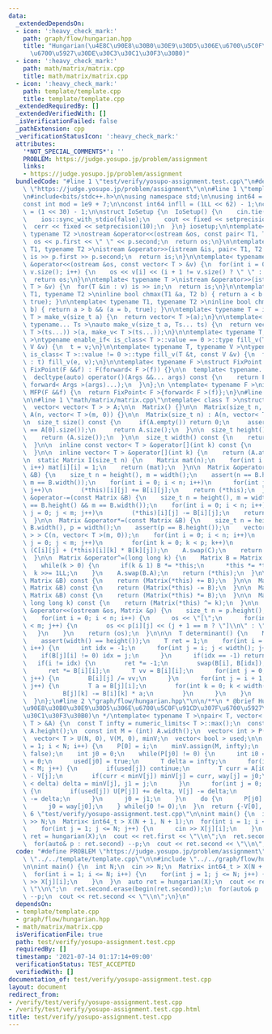 ```yaml
---
data:
  _extendedDependsOn:
  - icon: ':heavy_check_mark:'
    path: graph/flow/hungarian.hpp
    title: "Hungarian(\u4E8C\u90E8\u30B0\u30E9\u30D5\u306E\u6700\u5C0F\u91CD\u307F\
      \u6700\u5927\u30DE\u30C3\u30C1\u30F3\u30B0)"
  - icon: ':heavy_check_mark:'
    path: math/matrix/matrix.cpp
    title: math/matrix/matrix.cpp
  - icon: ':heavy_check_mark:'
    path: template/template.cpp
    title: template/template.cpp
  _extendedRequiredBy: []
  _extendedVerifiedWith: []
  _isVerificationFailed: false
  _pathExtension: cpp
  _verificationStatusIcon: ':heavy_check_mark:'
  attributes:
    '*NOT_SPECIAL_COMMENTS*': ''
    PROBLEM: https://judge.yosupo.jp/problem/assignment
    links:
    - https://judge.yosupo.jp/problem/assignment
  bundledCode: "#line 1 \"test/verify/yosupo-assignment.test.cpp\"\n#define PROBLEM\
    \ \"https://judge.yosupo.jp/problem/assignment\"\n\n#line 1 \"template/template.cpp\"\
    \n#include<bits/stdc++.h>\n\nusing namespace std;\n\nusing int64 = long long;\n\
    const int mod = 1e9 + 7;\n\nconst int64 infll = (1LL << 62) - 1;\nconst int inf\
    \ = (1 << 30) - 1;\n\nstruct IoSetup {\n  IoSetup() {\n    cin.tie(nullptr);\n\
    \    ios::sync_with_stdio(false);\n    cout << fixed << setprecision(10);\n  \
    \  cerr << fixed << setprecision(10);\n  }\n} iosetup;\n\ntemplate< typename T1,\
    \ typename T2 >\nostream &operator<<(ostream &os, const pair< T1, T2 >& p) {\n\
    \  os << p.first << \" \" << p.second;\n  return os;\n}\n\ntemplate< typename\
    \ T1, typename T2 >\nistream &operator>>(istream &is, pair< T1, T2 > &p) {\n \
    \ is >> p.first >> p.second;\n  return is;\n}\n\ntemplate< typename T >\nostream\
    \ &operator<<(ostream &os, const vector< T > &v) {\n  for(int i = 0; i < (int)\
    \ v.size(); i++) {\n    os << v[i] << (i + 1 != v.size() ? \" \" : \"\");\n  }\n\
    \  return os;\n}\n\ntemplate< typename T >\nistream &operator>>(istream &is, vector<\
    \ T > &v) {\n  for(T &in : v) is >> in;\n  return is;\n}\n\ntemplate< typename\
    \ T1, typename T2 >\ninline bool chmax(T1 &a, T2 b) { return a < b && (a = b,\
    \ true); }\n\ntemplate< typename T1, typename T2 >\ninline bool chmin(T1 &a, T2\
    \ b) { return a > b && (a = b, true); }\n\ntemplate< typename T = int64 >\nvector<\
    \ T > make_v(size_t a) {\n  return vector< T >(a);\n}\n\ntemplate< typename T,\
    \ typename... Ts >\nauto make_v(size_t a, Ts... ts) {\n  return vector< decltype(make_v<\
    \ T >(ts...)) >(a, make_v< T >(ts...));\n}\n\ntemplate< typename T, typename V\
    \ >\ntypename enable_if< is_class< T >::value == 0 >::type fill_v(T &t, const\
    \ V &v) {\n  t = v;\n}\n\ntemplate< typename T, typename V >\ntypename enable_if<\
    \ is_class< T >::value != 0 >::type fill_v(T &t, const V &v) {\n  for(auto &e\
    \ : t) fill_v(e, v);\n}\n\ntemplate< typename F >\nstruct FixPoint : F {\n  explicit\
    \ FixPoint(F &&f) : F(forward< F >(f)) {}\n\n  template< typename... Args >\n\
    \  decltype(auto) operator()(Args &&... args) const {\n    return F::operator()(*this,\
    \ forward< Args >(args)...);\n  }\n};\n \ntemplate< typename F >\ninline decltype(auto)\
    \ MFP(F &&f) {\n  return FixPoint< F >{forward< F >(f)};\n}\n#line 4 \"test/verify/yosupo-assignment.test.cpp\"\
    \n\n#line 1 \"math/matrix/matrix.cpp\"\ntemplate< class T >\nstruct Matrix {\n\
    \  vector< vector< T > > A;\n\n  Matrix() {}\n\n  Matrix(size_t n, size_t m) :\
    \ A(n, vector< T >(m, 0)) {}\n\n  Matrix(size_t n) : A(n, vector< T >(n, 0)) {};\n\
    \n  size_t size() const {\n     if(A.empty()) return 0;\n     assert(A.size()\
    \ == A[0].size());\n     return A.size();\n  }\n\n  size_t height() const {\n\
    \    return (A.size());\n  }\n\n  size_t width() const {\n    return (A[0].size());\n\
    \  }\n\n  inline const vector< T > &operator[](int k) const {\n    return (A.at(k));\n\
    \  }\n\n  inline vector< T > &operator[](int k) {\n    return (A.at(k));\n  }\n\
    \n  static Matrix I(size_t n) {\n    Matrix mat(n);\n    for(int i = 0; i < n;\
    \ i++) mat[i][i] = 1;\n    return (mat);\n  }\n\n  Matrix &operator+=(const Matrix\
    \ &B) {\n    size_t n = height(), m = width();\n    assert(n == B.height() &&\
    \ m == B.width());\n    for(int i = 0; i < n; i++)\n      for(int j = 0; j < m;\
    \ j++)\n        (*this)[i][j] += B[i][j];\n    return (*this);\n  }\n\n  Matrix\
    \ &operator-=(const Matrix &B) {\n    size_t n = height(), m = width();\n    assert(n\
    \ == B.height() && m == B.width());\n    for(int i = 0; i < n; i++)\n      for(int\
    \ j = 0; j < m; j++)\n        (*this)[i][j] -= B[i][j];\n    return (*this);\n\
    \  }\n\n  Matrix &operator*=(const Matrix &B) {\n    size_t n = height(), m =\
    \ B.width(), p = width();\n    assert(p == B.height());\n    vector< vector< T\
    \ > > C(n, vector< T >(m, 0));\n    for(int i = 0; i < n; i++)\n      for(int\
    \ j = 0; j < m; j++)\n        for(int k = 0; k < p; k++)\n          C[i][j] =\
    \ (C[i][j] + (*this)[i][k] * B[k][j]);\n    A.swap(C);\n    return (*this);\n\
    \  }\n\n  Matrix &operator^=(long long k) {\n    Matrix B = Matrix::I(height());\n\
    \    while(k > 0) {\n      if(k & 1) B *= *this;\n      *this *= *this;\n    \
    \  k >>= 1LL;\n    }\n    A.swap(B.A);\n    return (*this);\n  }\n\n  Matrix operator+(const\
    \ Matrix &B) const {\n    return (Matrix(*this) += B);\n  }\n\n  Matrix operator-(const\
    \ Matrix &B) const {\n    return (Matrix(*this) -= B);\n  }\n\n  Matrix operator*(const\
    \ Matrix &B) const {\n    return (Matrix(*this) *= B);\n  }\n\n  Matrix operator^(const\
    \ long long k) const {\n    return (Matrix(*this) ^= k);\n  }\n\n  friend ostream\
    \ &operator<<(ostream &os, Matrix &p) {\n    size_t n = p.height(), m = p.width();\n\
    \    for(int i = 0; i < n; i++) {\n      os << \"[\";\n      for(int j = 0; j\
    \ < m; j++) {\n        os << p[i][j] << (j + 1 == m ? \"]\\n\" : \",\");\n   \
    \   }\n    }\n    return (os);\n  }\n\n\n  T determinant() {\n    Matrix B(*this);\n\
    \    assert(width() == height());\n    T ret = 1;\n    for(int i = 0; i < width();\
    \ i++) {\n      int idx = -1;\n      for(int j = i; j < width(); j++) {\n    \
    \    if(B[j][i] != 0) idx = j;\n      }\n      if(idx == -1) return (0);\n   \
    \   if(i != idx) {\n        ret *= -1;\n        swap(B[i], B[idx]);\n      }\n\
    \      ret *= B[i][i];\n      T vv = B[i][i];\n      for(int j = 0; j < width();\
    \ j++) {\n        B[i][j] /= vv;\n      }\n      for(int j = i + 1; j < width();\
    \ j++) {\n        T a = B[j][i];\n        for(int k = 0; k < width(); k++) {\n\
    \          B[j][k] -= B[i][k] * a;\n        }\n      }\n    }\n    return (ret);\n\
    \  }\n};\n#line 2 \"graph/flow/hungarian.hpp\"\n\n/**\n * @brief Hungarian(\u4E8C\
    \u90E8\u30B0\u30E9\u30D5\u306E\u6700\u5C0F\u91CD\u307F\u6700\u5927\u30DE\u30C3\
    \u30C1\u30F3\u30B0)\n */\ntemplate< typename T >\npair< T, vector< int > > hungarian(Matrix<\
    \ T > &A) {\n  const T infty = numeric_limits< T >::max();\n  const int N = (int)\
    \ A.height();\n  const int M = (int) A.width();\n  vector< int > P(M), way(M);\n\
    \  vector< T > U(N, 0), V(M, 0), minV;\n  vector< bool > used;\n\n  for(int i\
    \ = 1; i < N; i++) {\n    P[0] = i;\n    minV.assign(M, infty);\n    used.assign(M,\
    \ false);\n    int j0 = 0;\n    while(P[j0] != 0) {\n      int i0 = P[j0], j1\
    \ = 0;\n      used[j0] = true;\n      T delta = infty;\n      for(int j = 1; j\
    \ < M; j++) {\n        if(used[j]) continue;\n        T curr = A[i0][j] - U[i0]\
    \ - V[j];\n        if(curr < minV[j]) minV[j] = curr, way[j] = j0;\n        if(minV[j]\
    \ < delta) delta = minV[j], j1 = j;\n      }\n      for(int j = 0; j < M; j++)\
    \ {\n        if(used[j]) U[P[j]] += delta, V[j] -= delta;\n        else minV[j]\
    \ -= delta;\n      }\n      j0 = j1;\n    }\n    do {\n      P[j0] = P[way[j0]];\n\
    \      j0 = way[j0];\n    } while(j0 != 0);\n  }\n  return {-V[0], P};\n}\n#line\
    \ 6 \"test/verify/yosupo-assignment.test.cpp\"\n\nint main() {\n  int N;\n  cin\
    \ >> N;\n  Matrix< int64_t > X(N + 1, N + 1);\n  for(int i = 1; i <= N; i++) {\n\
    \    for(int j = 1; j <= N; j++) {\n      cin >> X[j][i];\n    }\n  }\n  auto\
    \ ret = hungarian(X);\n  cout << ret.first << \"\\n\";\n  ret.second.erase(begin(ret.second));\n\
    \  for(auto& p : ret.second) --p;\n  cout << ret.second << \"\\n\";\n}\n"
  code: "#define PROBLEM \"https://judge.yosupo.jp/problem/assignment\"\n\n#include\
    \ \"../../template/template.cpp\"\n\n#include \"../../graph/flow/hungarian.hpp\"\
    \n\nint main() {\n  int N;\n  cin >> N;\n  Matrix< int64_t > X(N + 1, N + 1);\n\
    \  for(int i = 1; i <= N; i++) {\n    for(int j = 1; j <= N; j++) {\n      cin\
    \ >> X[j][i];\n    }\n  }\n  auto ret = hungarian(X);\n  cout << ret.first <<\
    \ \"\\n\";\n  ret.second.erase(begin(ret.second));\n  for(auto& p : ret.second)\
    \ --p;\n  cout << ret.second << \"\\n\";\n}\n"
  dependsOn:
  - template/template.cpp
  - graph/flow/hungarian.hpp
  - math/matrix/matrix.cpp
  isVerificationFile: true
  path: test/verify/yosupo-assignment.test.cpp
  requiredBy: []
  timestamp: '2021-07-14 01:17:14+09:00'
  verificationStatus: TEST_ACCEPTED
  verifiedWith: []
documentation_of: test/verify/yosupo-assignment.test.cpp
layout: document
redirect_from:
- /verify/test/verify/yosupo-assignment.test.cpp
- /verify/test/verify/yosupo-assignment.test.cpp.html
title: test/verify/yosupo-assignment.test.cpp
---
```

